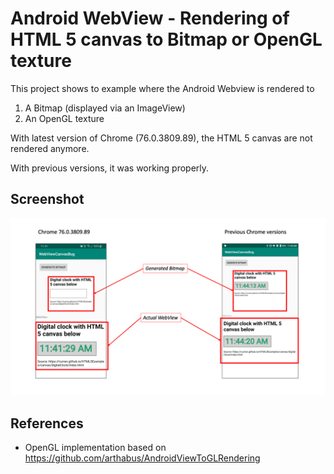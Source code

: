 # Android WebView - Rendering of HTML 5 canvas to Bitmap or OpenGL texture

This project shows to example where the Android Webview is rendered to
1. A Bitmap (displayed via an ImageView)
2. An OpenGL texture

With latest version of Chrome (76.0.3809.89), the HTML 5 canvas are not rendered anymore.

With previous versions, it was working properly.

## Screenshot

![Screenshot](screenshot.png)

## References

* OpenGL implementation based on https://github.com/arthabus/AndroidViewToGLRendering
